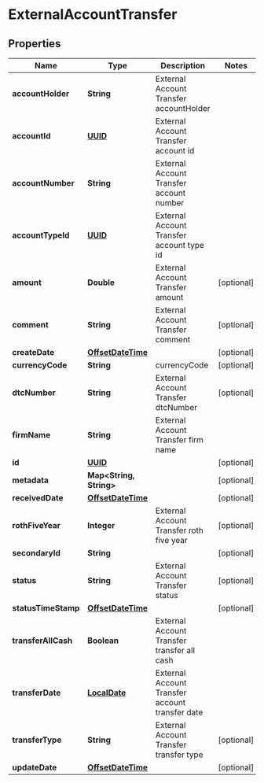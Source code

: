 
# ExternalAccountTransfer

## Properties
Name | Type | Description | Notes
------------ | ------------- | ------------- | -------------
**accountHolder** | **String** | External Account Transfer accountHolder | 
**accountId** | [**UUID**](UUID.md) | External Account Transfer account id | 
**accountNumber** | **String** | External Account Transfer account number | 
**accountTypeId** | [**UUID**](UUID.md) | External Account Transfer account type id | 
**amount** | **Double** | External Account Transfer amount |  [optional]
**comment** | **String** | External Account Transfer comment |  [optional]
**createDate** | [**OffsetDateTime**](OffsetDateTime.md) |  |  [optional]
**currencyCode** | **String** | currencyCode |  [optional]
**dtcNumber** | **String** | External Account Transfer dtcNumber |  [optional]
**firmName** | **String** | External Account Transfer firm name | 
**id** | [**UUID**](UUID.md) |  |  [optional]
**metadata** | **Map&lt;String, String&gt;** |  |  [optional]
**receivedDate** | [**OffsetDateTime**](OffsetDateTime.md) |  |  [optional]
**rothFiveYear** | **Integer** | External Account Transfer roth five year |  [optional]
**secondaryId** | **String** |  |  [optional]
**status** | **String** | External Account Transfer status |  [optional]
**statusTimeStamp** | [**OffsetDateTime**](OffsetDateTime.md) |  |  [optional]
**transferAllCash** | **Boolean** | External Account Transfer transfer all cash | 
**transferDate** | [**LocalDate**](LocalDate.md) | External Account Transfer account transfer date | 
**transferType** | **String** | External Account Transfer transfer type |  [optional]
**updateDate** | [**OffsetDateTime**](OffsetDateTime.md) |  |  [optional]




